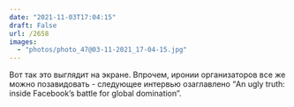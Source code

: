 ```yaml
---
date: "2021-11-03T17:04:15"
draft: False
url: /2658
images:
  - "photos/photo_47@03-11-2021_17-04-15.jpg"
---
```


Вот так это выглядит на экране. Впрочем, иронии организаторов все же можно позавидовать - следующее интервью озаглавлено “An ugly truth: inside Facebook’s battle for global domination”.
